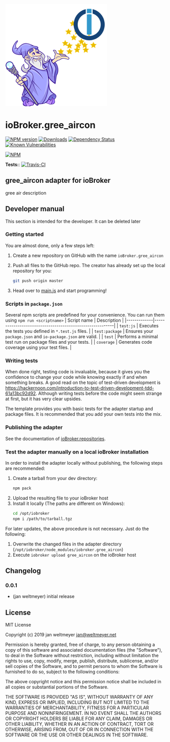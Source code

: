 ![Logo](admin/gree_aircon.png)
# ioBroker.gree_aircon

[![NPM version](http://img.shields.io/npm/v/iobroker.gree_aircon.svg)](https://www.npmjs.com/package/iobroker.gree_aircon)
[![Downloads](https://img.shields.io/npm/dm/iobroker.gree_aircon.svg)](https://www.npmjs.com/package/iobroker.gree_aircon)
[![Dependency Status](https://img.shields.io/david/weltmeyer/iobroker.gree_aircon.svg)](https://david-dm.org/weltmeyer/iobroker.gree_aircon)
[![Known Vulnerabilities](https://snyk.io/test/github/weltmeyer/ioBroker.gree_aircon/badge.svg)](https://snyk.io/test/github/weltmeyer/ioBroker.gree_aircon)

[![NPM](https://nodei.co/npm/iobroker.gree_aircon.png?downloads=true)](https://nodei.co/npm/iobroker.gree_aircon/)

**Tests:**: [![Travis-CI](http://img.shields.io/travis/weltmeyer/ioBroker.gree_aircon/master.svg)](https://travis-ci.org/weltmeyer/ioBroker.gree_aircon)

## gree_aircon adapter for ioBroker

gree air description

## Developer manual
This section is intended for the developer. It can be deleted later

### Getting started

You are almost done, only a few steps left:
1. Create a new repository on GitHub with the name `ioBroker.gree_aircon`

1. Push all files to the GitHub repo. The creator has already set up the local repository for you:  
	```bash
	git push origin master
	```
1. Head over to [main.js](main.js) and start programming!

### Scripts in `package.json`
Several npm scripts are predefined for your convenience. You can run them using `npm run <scriptname>`
| Script name | Description                                              |
|-------------|----------------------------------------------------------|
| `test:js`   | Executes the tests you defined in `*.test.js` files.     |
| `test:package`    | Ensures your `package.json` and `io-package.json` are valid. |
| `test` | Performs a minimal test run on package files and your tests. |
| `coverage` | Generates code coverage using your test files. |

### Writing tests
When done right, testing code is invaluable, because it gives you the 
confidence to change your code while knowing exactly if and when 
something breaks. A good read on the topic of test-driven development 
is https://hackernoon.com/introduction-to-test-driven-development-tdd-61a13bc92d92. 
Although writing tests before the code might seem strange at first, but it has very 
clear upsides.

The template provides you with basic tests for the adapter startup and package files.
It is recommended that you add your own tests into the mix.

### Publishing the adapter
See the documentation of [ioBroker.repositories](https://github.com/ioBroker/ioBroker.repositories#requirements-for-adapter-to-get-added-to-the-latest-repository).

### Test the adapter manually on a local ioBroker installation
In order to install the adapter locally without publishing, the following steps are recommended:
1. Create a tarball from your dev directory:  
	```bash
	npm pack
	```
1. Upload the resulting file to your ioBroker host
1. Install it locally (The paths are different on Windows):
	```bash
	cd /opt/iobroker
	npm i /path/to/tarball.tgz
	```

For later updates, the above procedure is not necessary. Just do the following:
1. Overwrite the changed files in the adapter directory (`/opt/iobroker/node_modules/iobroker.gree_aircon`)
1. Execute `iobroker upload gree_aircon` on the ioBroker host

## Changelog

### 0.0.1
* (jan weltmeyer) initial release

## License
MIT License

Copyright (c) 2019 jan weltmeyer <jan@weltmeyer.net>

Permission is hereby granted, free of charge, to any person obtaining a copy
of this software and associated documentation files (the "Software"), to deal
in the Software without restriction, including without limitation the rights
to use, copy, modify, merge, publish, distribute, sublicense, and/or sell
copies of the Software, and to permit persons to whom the Software is
furnished to do so, subject to the following conditions:

The above copyright notice and this permission notice shall be included in all
copies or substantial portions of the Software.

THE SOFTWARE IS PROVIDED "AS IS", WITHOUT WARRANTY OF ANY KIND, EXPRESS OR
IMPLIED, INCLUDING BUT NOT LIMITED TO THE WARRANTIES OF MERCHANTABILITY,
FITNESS FOR A PARTICULAR PURPOSE AND NONINFRINGEMENT. IN NO EVENT SHALL THE
AUTHORS OR COPYRIGHT HOLDERS BE LIABLE FOR ANY CLAIM, DAMAGES OR OTHER
LIABILITY, WHETHER IN AN ACTION OF CONTRACT, TORT OR OTHERWISE, ARISING FROM,
OUT OF OR IN CONNECTION WITH THE SOFTWARE OR THE USE OR OTHER DEALINGS IN THE
SOFTWARE.